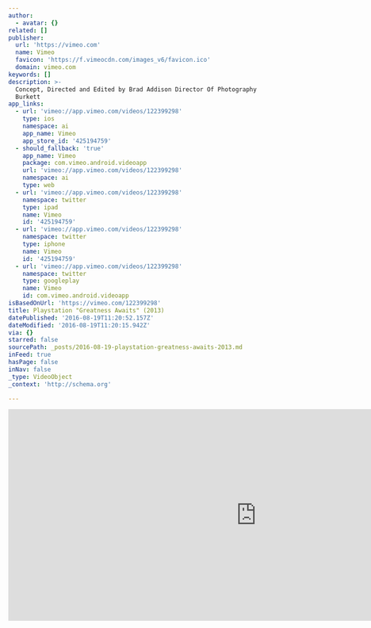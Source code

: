 ```yaml
---
author:
  - avatar: {}
related: []
publisher:
  url: 'https://vimeo.com'
  name: Vimeo
  favicon: 'https://f.vimeocdn.com/images_v6/favicon.ico'
  domain: vimeo.com
keywords: []
description: >-
  Concept, Directed and Edited by Brad Addison Director Of Photography Mark
  Burkett
app_links:
  - url: 'vimeo://app.vimeo.com/videos/122399298'
    type: ios
    namespace: ai
    app_name: Vimeo
    app_store_id: '425194759'
  - should_fallback: 'true'
    app_name: Vimeo
    package: com.vimeo.android.videoapp
    url: 'vimeo://app.vimeo.com/videos/122399298'
    namespace: ai
    type: web
  - url: 'vimeo://app.vimeo.com/videos/122399298'
    namespace: twitter
    type: ipad
    name: Vimeo
    id: '425194759'
  - url: 'vimeo://app.vimeo.com/videos/122399298'
    namespace: twitter
    type: iphone
    name: Vimeo
    id: '425194759'
  - url: 'vimeo://app.vimeo.com/videos/122399298'
    namespace: twitter
    type: googleplay
    name: Vimeo
    id: com.vimeo.android.videoapp
isBasedOnUrl: 'https://vimeo.com/122399298'
title: Playstation "Greatness Awaits" (2013)
datePublished: '2016-08-19T11:20:52.157Z'
dateModified: '2016-08-19T11:20:15.942Z'
via: {}
starred: false
sourcePath: _posts/2016-08-19-playstation-greatness-awaits-2013.md
inFeed: true
hasPage: false
inNav: false
_type: VideoObject
_context: 'http://schema.org'

---
```

<iframe src="https://cdn.embedly.com/widgets/media.html?src=https%3A%2F%2Fplayer.vimeo.com%2Fvideo%2F122399298&amp;src_secure=1&amp;url=https%3A%2F%2Fvimeo.com%2F122399298&amp;image=https%3A%2F%2Fvimeo.com%2F122399298%2Fog_image_watermark%2F511328388&amp;key=b7d04c9b404c499eba89ee7072e1c4f7&amp;type=text%2Fhtml&amp;schema=vimeo" width="1000" height="427" scrolling="no" frameborder="0" allowfullscreen="" style=""></iframe>